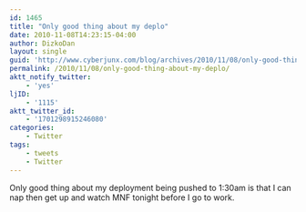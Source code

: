 ```yaml
---
id: 1465
title: "Only good thing about my deplo"
date: 2010-11-08T14:23:15-04:00
author: DizkoDan
layout: single
guid: 'http://www.cyberjunx.com/blog/archives/2010/11/08/only-good-thing-about-my-deplo/'
permalink: /2010/11/08/only-good-thing-about-my-deplo/
aktt_notify_twitter:
    - 'yes'
ljID:
    - '1115'
aktt_twitter_id:
    - '1701298915246080'
categories:
    - Twitter
tags:
    - tweets
    - Twitter
---
```


Only good thing about my deployment being pushed to 1:30am is that I can nap then get up and watch MNF tonight before I go to work.